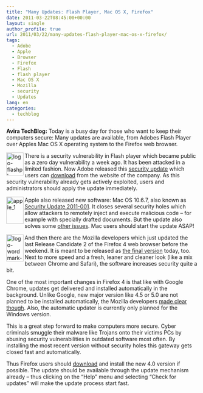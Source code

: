 ```yaml
---
title: "Many Updates: Flash Player, Mac OS X, Firefox"
date: 2011-03-22T08:45:00+00:00
layout: single
author_profile: true
url: 2011/03/22/many-updates-flash-player-mac-os-x-firefox/
tags:
  - Adobe
  - Apple
  - Browser
  - Firefox
  - Flash
  - flash player
  - Mac OS X
  - Mozilla
  - security
  - Updates
lang: en
categories: 
  - techblog
---
```

**Avira TechBlog:** Today is a busy day for those who want to keep their computers secure: Many updates are available, from Adobes Flash Player over Apples Mac OS X operating system to the Firefox web browser.

[<img title="logo-flashplayer" border="0" alt="logo-flashplayer" align="left" src="http://lh6.ggpht.com/_vaUVXcmC3OI/TYhagJSN3QI/AAAAAAAADxA/b2qOA82zrh0/logo-flashplayer_thumb%5B5%5D.jpg?imgmax=800" width="45" height="60" />](http://lh4.ggpht.com/_vaUVXcmC3OI/TYhaeYPeu4I/AAAAAAAADw8/gGx-CyPS2DU/s1600-h/logo-flashplayer%5B7%5D.jpg)There is a security vulnerability in Flash player which became public as a zero day vulnerability a week ago. It has been attacked in a limited fashion. Now Adobe released this [security update](http://www.adobe.com/support/security/bulletins/apsb11-05.html) which users can [download](http://get.adobe.com/flashplayer/) from the website of the company. As this security vulnerability already gets actively exploited, users and administrators should apply the update immediately.

[<img title="apple_1" border="0" alt="apple_1" align="left" src="http://lh4.ggpht.com/_vaUVXcmC3OI/TYhajkY9rhI/AAAAAAAADxI/nHXc_Nsyb8c/apple_1_thumb%5B4%5D.png?imgmax=800" width="45" height="71" />](http://lh4.ggpht.com/_vaUVXcmC3OI/TYhahicl4mI/AAAAAAAADxE/rI2BawhmY70/s1600-h/apple_1%5B6%5D.png)Apple also released new software: Mac OS 10.6.7, also known as [Security Update 2011-001](http://support.apple.com/kb/HT4581). It closes several security holes which allow attackers to remotely inject and execute malicious code – for example with specially drafted documents. But the update also solves some [other issues](http://support.apple.com/kb/HT4472). Mac users should start the update ASAP!

[<img title="logo-wordmark-version-vertical-4" border="0" alt="logo-wordmark-version-vertical-4" align="left" src="http://lh6.ggpht.com/_vaUVXcmC3OI/TYhapKgdG6I/AAAAAAAADxQ/lATsNoPX4iQ/logo-wordmark-version-vertical-4_thumb%5B7%5D.png?imgmax=800" width="45" height="71" />](http://lh6.ggpht.com/_vaUVXcmC3OI/TYhana4YYVI/AAAAAAAADxM/PUfyjf0LWvQ/s1600-h/logo-wordmark-version-vertical-4%5B9%5D.png)And then there are the Mozilla developers which just updated the last Release Candidate 2 of the Firefox 4 web browser before the weekend. It is meant to be released as <a href="http://boelectronic.blogspot.com/2011/03/firefox-40-final-is-released.html" target="_blank">the final version</a> today, too. Next to more speed and a fresh, leaner and cleaner look (like a mix between Chrome and Safari), the software increases security quite a bit.

One of the most important changes in Firefox 4 is that like with Google Chrome, updates get delivered and installed automatically in the background. Unlike Google, new major version like 4.5 or 5.0 are not planned to be installed automatically, the Mozilla developers [made clear though](http://groups.google.com/group/mozilla.dev.apps.firefox/browse_thread/thread/f5ecfc8461cf0756?pli=1). Also, the automatic updater is currently only planned for the Windows version.

This is a great step forward to make computers more secure. Cyber criminals smuggle their malware like Trojans onto their victims PCs by abusing security vulnerabilities in outdated software most often. By installing the most recent version without security holes this gateway gets closed fast and automatically.

Thus Firefox users should <a href="http://boelectronic.blogspot.com/2011/03/firefox-40-final-is-released.html" target="_blank">download</a> and install the new 4.0 version if possible. The update should be available through the update mechanism already – thus clicking on the “Help” menu and selecting “Check for updates” will make the update process start fast.